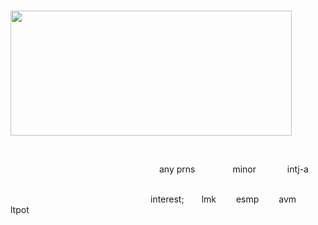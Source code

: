                   
<img src="https://cdn.discordapp.com/attachments/1212682789695004713/1219951360812777472/Untitled11_20240320181221.png?ex=660d2b3e&is=65fab63e&hm=fcebc21f38e9b41318a82ff63fc0b526a367b66d1cfed012d8ffbe7282b70799&" width="450px" height="200px">

               
    
                   any prns     minor     intj-a
      

                 interest;  lmk   esmp   avm  ltpot 

<!--
**aroaceyinyang/aroaceyinyang** is a ✨ _special_ ✨ repository because its `README.md` (this file) appears on your GitHub profile.

Here are some ideas to get you started:

- 🔭 I’m currently working on ...
- 🌱 I’m currently learning ...
- 👯 I’m looking to collaborate on ...
- 🤔 I’m looking for help with ...
- 💬 Ask me about ...
- 📫 How to reach me: ...
- 😄 Pronouns: ...
- ⚡ Fun fact: ...
-->
